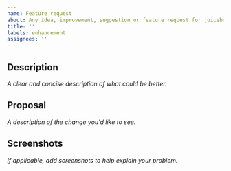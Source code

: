 ```yaml
---
name: Feature request
about: Any idea, improvement, suggestion or feature request for juicebox.money.
title: ''
labels: enhancement
assignees: ''
---
```


## Description

_A clear and concise description of what could be better._

## Proposal

_A description of the change you'd like to see._

## Screenshots

_If applicable, add screenshots to help explain your problem._
